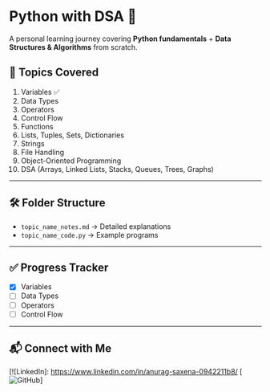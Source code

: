 # Python with DSA 📘

A personal learning journey covering **Python fundamentals** + **Data Structures & Algorithms** from scratch.

## 📂 Topics Covered
1. Variables ✅
2. Data Types
3. Operators
4. Control Flow
5. Functions
6. Lists, Tuples, Sets, Dictionaries
7. Strings
8. File Handling
9. Object-Oriented Programming
10. DSA (Arrays, Linked Lists, Stacks, Queues, Trees, Graphs)

---

## 🛠 Folder Structure
- `topic_name_notes.md` → Detailed explanations
- `topic_name_code.py` → Example programs

---

## ✅ Progress Tracker
- [x] Variables
- [ ] Data Types
- [ ] Operators
- [ ] Control Flow

---

## 📬 Connect with Me
[![LinkedIn]: https://www.linkedin.com/in/anurag-saxena-0942211b8/
[![GitHub](https://img.shields.io/badge/GitHub-black?style=flat&logo=github)] 
